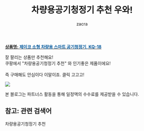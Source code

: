 ﻿---
layout: post
title:  "차량용공기청정기 추천 우와!"
author: zacra
categories: [ 아이템 ]
tags: [차량용공기청정기 추천]
image: https://static.coupangcdn.com/image/retail/images/2019/11/07/17/1/35dfcfe0-ba2e-4a85-9b75-2bed86196244.jpg 
description: "쿠팡에서 차량용공기청정기 추천 관련 상품으로 가장 잘팔리는 제품 중 하나라는 사실!!."
rating: 4.5
---

<a href="https://link.coupang.com/re/AFFSDP?lptag=AF8407795&pageKey=332474411&itemId=1062245917&vendorItemId=5541659930&traceid=V0-153-3ba7c9a703ee8573"><b>상품명: <font color='#01579B'>제이코 소형 차량용 스마트 공기청정기, KQ-18</font></b></a>

잘 팔리는 상품만 추천해요!<br/>
쿠팡에서 "차량용공기청정기 추천" 와 인기좋은 제품이에요!<br/><br/>
즉 구매해도 안심이다 이말이죠. 클릭 고고고! <br/>



<a href="https://link.coupang.com/re/AFFSDP?lptag=AF8407795&pageKey=332474411&itemId=1062245917&vendorItemId=5541659930&traceid=V0-153-3ba7c9a703ee8573"><img src="https://thumbnail9.coupangcdn.com/thumbnails/remote/q89/image/retail/images/239678406788399-6b0f756e-e280-41ee-975e-4e4cd6448997.jpg"></a> 

본 블로그는 파트너스 활동을 통해 일정액의 수수료를 제공받을 수 있습니다.

## 참고: 관련 검색어    
차량용공기청정기 추천